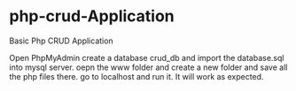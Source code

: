 # php-crud-Application
Basic Php CRUD Application

Open PhpMyAdmin create a database crud_db and import the database.sql into mysql server.
oepn the www folder and create a new folder and save all the php files there. 
go to localhost and run it. 
It will work as expected.
 
